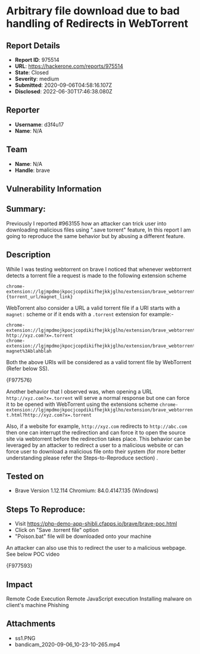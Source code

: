 # Arbitrary file download due to bad handling of Redirects in WebTorrent

## Report Details
- **Report ID**: 975514
- **URL**: https://hackerone.com/reports/975514
- **State**: Closed
- **Severity**: medium
- **Submitted**: 2020-09-06T04:58:16.107Z
- **Disclosed**: 2022-06-30T17:46:38.080Z

## Reporter
- **Username**: d3f4u17
- **Name**: N/A

## Team
- **Name**: N/A
- **Handle**: brave

## Vulnerability Information
## Summary:

Previously I reported  #963155 how an attacker can trick user into downloading malicious files using ".save torrent" feature, In this report I am going to reproduce the same behavior but by abusing a different feature.

## Description

While I was testing webtorrent on brave I noticed that whenever webtorrent detects a torrent file a request is made to the following extension scheme 
```
chrome-extension://lgjmpdmojkpocjcopdikifhejkkjglho/extension/brave_webtorrent.html?{torrent_url/magnet_link}
```

WebTorrent also consider a URL a valid torrent file if a URI starts with a `magnet:` scheme or if it ends with a `.torrent` extension for example:-

```
chrome-extension://lgjmpdmojkpocjcopdikifhejkkjglho/extension/brave_webtorrent.html?http://xyz.com?x=.torrent
chrome-extension://lgjmpdmojkpocjcopdikifhejkkjglho/extension/brave_webtorrent.html?magnet%3Ablahblah
```
Both the above URIs will be considered as a valid torrent file by WebTorrent (Refer below SS).

{F977576}

Another behavior that I observed was, when opening a URL `http://xyz.com?x=.torrent` will serve a normal response but one can force it to be opened with WebTorrent using the extensions scheme `chrome-extension://lgjmpdmojkpocjcopdikifhejkkjglho/extension/brave_webtorrent.html?http://xyz.com?x=.torrent`

Also, if a website for example, `http://xyz.com` redirects to `http://abc.com` then one can interrupt the redirection and can force it to open the source site via webtorrent before the redirection takes place. This behavior can be leveraged by an attacker to redirect a user to a malicious website or can force user to download a malicious file onto their system (for more better understanding please refer the Steps-to-Reproduce section) .

## Tested on

* Brave Version 1.12.114 Chromium: 84.0.4147.135 (Windows)

## Steps To Reproduce:

* Visit https://php-demo-app-shibli.cfapps.io/brave/brave-poc.html
* Click on "Save .torrent file" option
* "Poison.bat" file will be downloaded onto your machine

An attacker can also use this to redirect the user to a malicious webpage. See below POC video

{F977593}

## Impact

Remote Code Execution
Remote JavaScript execution
Installing malware on client's machine
Phishing

## Attachments
- ss1.PNG
- bandicam_2020-09-06_10-23-10-265.mp4

